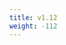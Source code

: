 ```yaml
---
title: v1.12
weight: -112
---
```


<!--add blocks of content here to add more sections to the community page -->